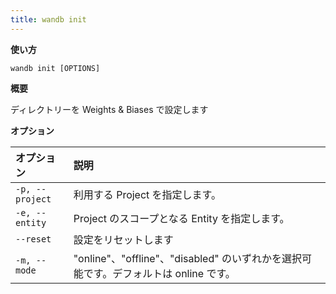 ```yaml
---
title: wandb init
---
```


**使い方**

`wandb init [OPTIONS]`

**概要**

ディレクトリーを Weights & Biases で設定します

**オプション**

| **オプション** | **説明** |
| :--- | :--- |
| `-p, --project` | 利用する Project を指定します。 |
| `-e, --entity` | Project のスコープとなる Entity を指定します。 |
| `--reset` | 設定をリセットします |
| `-m, --mode` | "online"、"offline"、"disabled" のいずれかを選択可能です。デフォルトは online です。 |